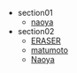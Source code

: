 - section01
  - [naoya](section01/naoya.md)
- section02
  - [ERASER](section02/ERASER.md)
  - [matumoto](section02/matumoto.md)
  - [Naoya](section02/Naoya.md)
